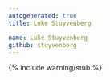 ```yaml
---
autogenerated: true
title: Luke Stuyvenberg

name: Luke Stuyvenberg
github: stuyvenberg
---
```

{% include warning/stub %}

